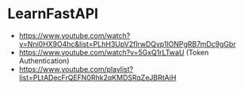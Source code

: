 # LearnFastAPI
- https://www.youtube.com/watch?v=Nni0HX9O4hc&list=PLhH3UpV2flrwDQvp1lONPgRB7mDc9gGbr
- https://www.youtube.com/watch?v=5GxQ1rLTwaU (Token Authentication)
- https://www.youtube.com/playlist?list=PLtADecFrQEFN0Rhk2qKMDSRqZeJBRtAiH
